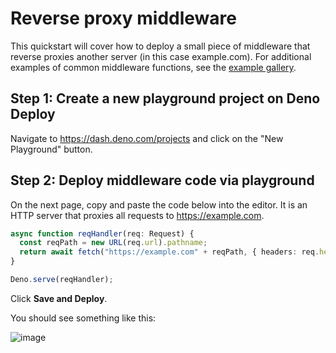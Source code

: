 # Reverse proxy middleware

This quickstart will cover how to deploy a small piece of middleware that
reverse proxies another server (in this case example.com). For additional
examples of common middleware functions, see the
[example gallery](../tutorials/index.md).

## **Step 1:** Create a new playground project on Deno Deploy

Navigate to https://dash.deno.com/projects and click on the "New Playground"
button.

## **Step 2:** Deploy middleware code via playground

On the next page, copy and paste the code below into the editor. It is an HTTP
server that proxies all requests to https://example.com.

```ts
async function reqHandler(req: Request) {
  const reqPath = new URL(req.url).pathname;
  return await fetch("https://example.com" + reqPath, { headers: req.headers });
}

Deno.serve(reqHandler);
```

Click **Save and Deploy**.

You should see something like this:

![image](../docs-images/proxy_to_example.png)
